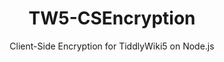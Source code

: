 <div align="center">

# TW5-CSEncryption

Client-Side Encryption for TiddlyWiki5 on Node.js
</div>




